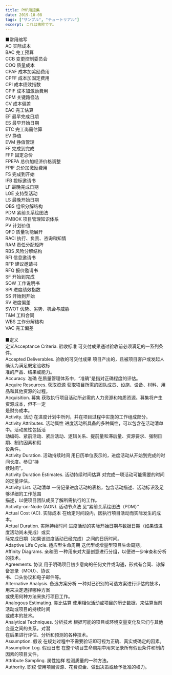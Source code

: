 ```yaml
---
title: PMP用語集
date: 2019-10-08
tags: ["サンプル", "チュートリアル"]
excerpt: これは抜粋です。
---
```

■常用缩写	<br>
AC 实际成本	<br>
BAC 完工预算	<br>
CCB 变更控制委员会	<br>
COQ 质量成本	<br>
CPAF 成本加奖励费用	<br>
CPFF 成本加固定费用	<br>
CPI 成本绩效指数	<br>
CPIF 成本加激励费用	<br>
CPM 关键路径法	<br>
CV 成本偏差	<br>
EAC 完工估算	<br>
EF 最早完成日期	<br>
ES 最早开始日期	<br>
ETC 完工尚需估算	<br>
EV 挣值	<br>
EVM 挣值管理	<br>
FF 完成到完成	<br>
FFP 固定总价	<br>
FPEPA 总价加经济价格调整	<br>
FPIF 总价加激励费用	<br>
FS 完成到开始	<br>
IFB 投标邀请书	<br>
LF 最晚完成日期	<br>
LOE 支持型活动	<br>
LS 最晚开始日期	<br>
OBS 组织分解结构	<br>
PDM 紧前关系绘图法	<br>
PMBOK 项目管理知识体系	<br>
PV 计划价值	<br>
QFD 质量功能展开	<br>
RACI 执行、负责、咨询和知情	<br>
RAM 责任分配矩阵	<br>
RBS 风险分解结构	<br>
RFI 信息邀请书	<br>
RFP 建议邀请书	<br>
RFQ 报价邀请书	<br>
SF 开始到完成	<br>
SOW 工作说明书	<br>
SPI 进度绩效指数	<br>
SS 开始到开始	<br>
SV 进度偏差	<br>
SWOT 优势、劣势、机会与威胁	<br>
T&M 工料合同	<br>
WBS 工作分解结构	<br>
VAC 完工偏差	<br>
	<br>
■定义	<br>
定义Acceptance Criteria. 验收标准 可交付成果通过验收前必须满足的一系列条件。	<br>
Accepted Deliverables. 验收的可交付成果 项目产出的，且被项目客户或发起人确认为满足既定验收标	<br>
准的产品、结果或能力。	<br>
Accuracy. 准确 在质量管理体系中，“准确”是指对正确程度的评估。	<br>
Acquire Resources. 获取资源 获取项目所需的团队成员、设施、设备、材料、用品和其他资源的过程。	<br>
Acquisition. 募集 获取执行项目活动所必需的人力资源和物质资源。募集将产生资源成本，但不一定	<br>
是财务成本。	<br>
Activity. 活动 在进度计划中所列，并在项目过程中实施的工作组成部分。	<br>
Activity Attributes. 活动属性 进度活动所具备的多种属性，可以包含在活动清单中。活动属性包括活	<br>
动编码、紧前活动、紧后活动、逻辑关系、提前量和滞后量、资源要求、强制日期、制约因素和假	<br>
设条件。	<br>
Activity Duration. 活动持续时间 用日历单位表示的，进度活动从开始到完成的时间长度。参见“持	<br>
续时间”。	<br>
Activity Duration Estimates. 活动持续时间估算 对完成一项活动可能需要的时间的定量评估。	<br>
Activity List. 活动清单 一份记录进度活动的表格，包含活动描述、活动标识及足够详细的工作范围	<br>
描述，以便项目团队成员了解所需执行的工作。	<br>
Activity-on-Node (AON). 活动节点法 见“紧前关系绘图法（PDM）”	<br>
Actual Cost (AC). 实际成本 在给定时间段内，因执行项目活动而实际发生的成本。	<br>
Actual Duration. 实际持续时间 进度活动的实际开始日期与数据日期（如果该进度活动尚未完成）或实	<br>
际完成日期（如果该进度活动已经完成）之间的日历时间。	<br>
Adaptive Life Cycle. 适应型生命周期 迭代型或增量型项目生命周期。	<br>
Affinity Diagrams. 亲和图 一种用来对大量创意进行分组，以便进一步审查和分析的技术。	<br>
Agreements. 协议 用于明确项目初步意向的任何文件或沟通，形式有合同、谅解备忘录（MOU）、协议	<br>
书、口头协议和电子邮件等。	<br>
Alternative Analysis. 备选方案分析 一种对已识别的可选方案进行评估的技术，用来决定选择哪种方案	<br>
或使用何种方法来执行项目工作。	<br>
Analogous Estimating. 类比估算 使用相似活动或项目的历史数据，来估算当前活动或项目的持续时间	<br>
或成本的技术。	<br>
Analytical Techniques. 分析技术 根据可能的项目或环境变量变化及它们与其他变量之间的关系，对潜	<br>
在后果进行评估、分析和预测的各种技术。	<br>
Assumption. 假设 在规划过程中不需要验证即可视为正确、真实或确定的因素。	<br>
Assumption Log. 假设日志 在整个项目生命周期中用来记录所有假设条件和制约因素的项目文件。	<br>
Attribute Sampling. 属性抽样 检测质量的一种方法。	<br>
Authority. 职权 使用项目资源、花费资金、做出决策或给予批准的权力。	<br>


